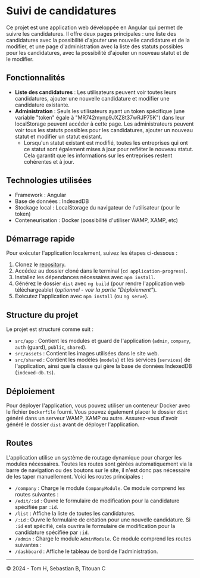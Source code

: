 # Suivi de candidatures

Ce projet est une application web développée en Angular qui permet de suivre les candidatures. Il offre deux pages principales : une liste des candidatures avec la possibilité d'ajouter une nouvelle candidature et de la modifier, et une page d'administration avec la liste des statuts possibles pour les candidatures, avec la possibilité d'ajouter un nouveau statut et de le modifier.

## Fonctionnalités

- **Liste des candidatures** : Les utilisateurs peuvent voir toutes leurs candidatures, ajouter une nouvelle candidature et modifier une candidature existante.
- **Administration** : Seuls les utilisateurs ayant un token spécifique (une variable "token" égale à "MR742mynp9JXZ8t37wRJP75K") dans leur localStorage peuvent accéder à cette page. Les administrateurs peuvent voir tous les statuts possibles pour les candidatures, ajouter un nouveau statut et modifier un statut existant.
  - Lorsqu'un statut existant est modifié, toutes les entreprises qui ont ce statut sont également mises à jour pour refléter le nouveau statut. Cela garantit que les informations sur les entreprises restent cohérentes et à jour.

## Technologies utilisées

- Framework : Angular
- Base de données : IndexedDB
- Stockage local : LocalStorage du navigateur de l'utilisateur (pour le token)
- Conteneurisation : Docker (possibilité d'utiliser WAMP, XAMP, etc)

## Démarrage rapide

Pour exécuter l'application localement, suivez les étapes ci-dessous :

1. Clonez le [repository](https://github.com/Titouan-C/application-progress).
2. Accédez au dossier cloné dans le terminal (`cd application-progress`).
3. Installez les dépendances nécessaires avec `npm install`.
4. Générez le dossier `dist` avec `ng build` (pour rendre l'application web téléchargeable) (*optionnel - voir la partie "Déploiement"*).
5. Exécutez l'application avec `npm install` (ou `ng serve`).

## Structure du projet

Le projet est structuré comme suit :

- `src/app` : Contient les modules et guard de l'application (`admin`, `company`, `auth` (guard), `public`, `shared`).
- `src/assets` : Contient les images utilisées dans le site web.
- `src/shared` : Contient les modèles (`models`) et les services (`services`) de l'application, ainsi que la classe qui gère la base de données IndexedDB (`indexed-db.ts`).

## Déploiement

Pour déployer l'application, vous pouvez utiliser un conteneur Docker avec le fichier `Dockerfile` fourni. Vous pouvez également placer le dossier `dist` généré dans un serveur WAMP, XAMP ou autre. Assurez-vous d'avoir généré le dossier `dist` avant de déployer l'application.

## Routes

L'application utilise un système de routage dynamique pour charger les modules nécessaires. Toutes les routes sont gérées automatiquement via la barre de navigation ou des boutons sur le site, il n'est donc pas nécessaire de les taper manuellement. Voici les routes principales :

- `/company` : Charge le module `CompanyModule`. Ce module comprend les routes suivantes :
 - `/edit/:id` : Ouvre le formulaire de modification pour la candidature spécifiée par `:id`.
 - `/list` : Affiche la liste de toutes les candidatures.
 - `/:id` : Ouvre le formulaire de création pour une nouvelle candidature. Si `:id` est spécifié, cela ouvrira le formulaire de modification pour la candidature spécifiée par `:id`.
- `/admin` : Charge le module `AdminModule`. Ce module comprend les routes suivantes :
 - `/dashboard` : Affiche le tableau de bord de l'administration.

---

© 2024 - Tom H, Sebastian B, Titouan C